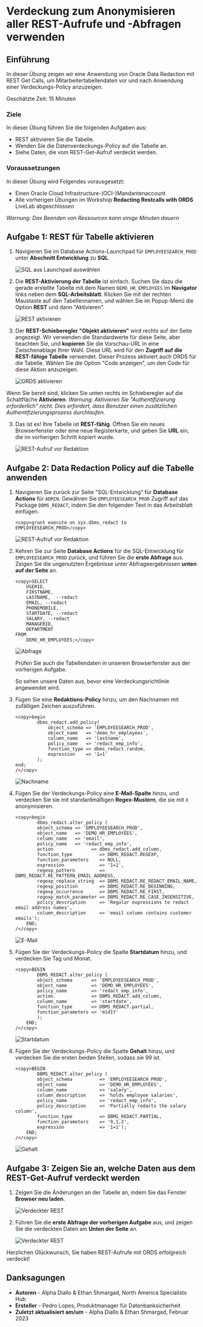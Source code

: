 # Verdeckung zum Anonymisieren aller REST-Aufrufe und -Abfragen verwenden

## Einführung

In dieser Übung zeigen wir eine Anwendung von Oracle Data Redaction mit REST Get Calls, um Mitarbeitertabellendaten vor und nach Anwendung einer Verdeckungs-Policy anzuzeigen.

Geschätzte Zeit: 15 Minuten

### Ziele

In dieser Übung führen Sie die folgenden Aufgaben aus:

*   REST aktivieren Sie die Tabelle.
*   Wenden Sie die Datenverdeckungs-Policy auf die Tabelle an.
*   Siehe Daten, die vom REST-Get-Aufruf verdeckt werden.

### Voraussetzungen

In dieser Übung wird Folgendes vorausgesetzt:

*   Einen Oracle Cloud Infrastructure-(OCI-)Mandantenaccount
*   Alle vorherigen Übungen im Workshop **Redacting Restcalls with ORDS** LiveLab abgeschlossen

_Warnung: Das Beenden von Ressourcen kann einige Minuten dauern_

## Aufgabe 1: REST für Tabelle aktivieren

1.  Navigieren Sie im Database Actions-Launchpad für `EMPLOYEESEARCH_PROD` unter **Abschnitt Entwicklung** zu **SQL**.
    
    ![SQL aus Launchpad auswählen](images/launchpad-sql.png)
    
2.  Die **REST-Aktivierung der Tabelle** ist einfach. Suchen Sie dazu die gerade erstellte Tabelle mit dem Namen `DEMO_HR_EMPLOYEES` im **Navigator** links neben dem **SQL-Arbeitsblatt**. Klicken Sie mit der rechten Maustaste auf den Tabellennamen, und wählen Sie im Popup-Menü die Option **REST** und dann "Aktivieren".
    
    ![REST aktivieren](images/enable-rest.png)
    
3.  Der **REST-Schieberegler "Objekt aktivieren"** wird rechts auf der Seite angezeigt. Wir verwenden die Standardwerte für diese Seite, aber beachten Sie, und **kopieren** Sie die Vorschau-URL in eine Zwischenablage Ihrer Wahl. Diese URL wird für den **Zugriff auf die REST-fähige Tabelle** verwendet. Dieser Prozess aktiviert auch ORDS für die Tabelle. Wählen Sie die Option "Code anzeigen", um den Code für diese Aktion anzuzeigen.
    
    ![ORDS aktivieren](images/rest-ords.png)
    

Wenn Sie bereit sind, klicken Sie unten rechts im Schieberegler auf die Schaltfläche **Aktivieren**. _Warnung: Aktivieren Sie "Authentifizierung erforderlich" nicht. Dies erfordert, dass Benutzer einen zusätzlichen Authentifizierungsprozess durchlaufen._

3.  Das ist es! Ihre Tabelle ist **REST-fähig**. Öffnen Sie ein neues Browserfenster oder eine neue Registerkarte, und geben Sie **URL** ein, die im vorherigen Schritt kopiert wurde.
    
    ![REST-Aufruf vor Redaktion](images/pre-redaction-rest.png)
    

## Aufgabe 2: Data Redaction Policy auf die Tabelle anwenden

1.  Navigieren Sie zurück zur Seite "SQL-Entwicklung" für **Database Actions** für `ADMIN`. Gewähren Sie `EMPLOYEESEARCH_PROD` Zugriff auf das Package `DBMS_REDACT`, indem Sie den folgenden Text in das Arbeitsblatt einfügen.
    
        <copy>grant execute on sys.dbms_redact to EMPLOYEESEARCH_PROD</copy>   
        
    
    ![REST-Aufruf vor Redaktion](images/grant-red.png)
    
2.  Kehren Sie zur Seite **Database Actions** für die SQL-Entwicklung für `EMPLOYEESEARCH_PROD` zurück, und führen Sie die **erste Abfrage** aus. Zeigen Sie die ungenutzten Ergebnisse unter Abfrageergebnissen **unten auf der Seite** an.
    
        <copy>SELECT
            USERID,
            FIRSTNAME,   
            LASTNAME,  --redact
            EMAIL, --redact
            PHONEMOBILE,
            STARTDATE, --redact
            SALARY, --redact
            MANAGERID,
            DEPARTMENT
        FROM
            DEMO_HR_EMPLOYEES;</copy>   
        
    
    ![Abfrage](images/qry.png)
    
    Prüfen Sie auch die Tabellendaten in unserem Browserfenster aus der vorherigen Aufgabe.
    
    So sehen unsere Daten aus, bevor eine Verdeckungsrichtlinie angewendet wird.
    
3.  Fügen Sie eine **Redaktions-Policy** hinzu, um den Nachnamen mit zufälligen Zeichen auszuführen.
    
        <copy>begin
                dbms_redact.add_policy(
                    object_schema => 'EMPLOYEESEARCH_PROD',
                    object_name   => 'demo_hr_employees',
                    column_name   => 'lastname',
                    policy_name   => 'redact_emp_info',
                    function_type => dbms_redact.random,
                    expression    => '1=1'
                );
        end;
        /</copy>   
        
    
    ![Nachname](images/last-name.png)
    
4.  Fügen Sie der Verdeckungs-Policy eine **E-Mail-Spalte** hinzu, und verdecken Sie sie mit standardmäßigen **Regex-Mustern**, die sie mit `X` anonymisieren.
    
        <copy>begin
                dbms_redact.alter_policy (
                object_schema => 'EMPLOYEESEARCH_PROD',
                object_name   => 'DEMO_HR_EMPLOYEES',
                column_name   => 'email',
                policy_name   => 'redact_emp_info',
                action              => dbms_redact.add_column,
                function_type          => DBMS_REDACT.REGEXP,
                function_parameters    => NULL,
                expression             => '1=1',
                regexp_pattern         => DBMS_REDACT.RE_PATTERN_EMAIL_ADDRESS,
                regexp_replace_string  => DBMS_REDACT.RE_REDACT_EMAIL_NAME,
                regexp_position        => DBMS_REDACT.RE_BEGINNING,
                regexp_occurrence      => DBMS_REDACT.RE_FIRST,
                regexp_match_parameter => DBMS_REDACT.RE_CASE_INSENSITIVE,
                policy_description     => 'Regular expressions to redact email address names',
                column_description     => 'email column contains customer emails');
            END;
        /</copy>   
        
    
    ![E-Mail](images/email.png)
    
5.  Fügen Sie der Verdeckungs-Policy die Spalte **Startdatum** hinzu, und verdecken Sie Tag und Monat.
    
        <copy>BEGIN
                DBMS_REDACT.alter_policy (
                object_schema       => 'EMPLOYEESEARCH_PROD',
                object_name         => 'DEMO_HR_EMPLOYEES',
                policy_name         => 'redact_emp_info',
                action              => DBMS_REDACT.add_column,
                column_name         => 'startdate',
                function_type       => DBMS_REDACT.partial,
                function_parameters => 'm1d1Y'
                );
            END;
        /</copy>   
        
    
    ![Startdatum](images/start-date.png)
    
6.  Fügen Sie der Verdeckungs-Policy die Spalte **Gehalt** hinzu, und verdecken Sie die ersten beiden Stellen, sodass sie 99 ist.
    
        <copy>BEGIN
                DBMS_REDACT.alter_policy (
                object_schema          => 'EMPLOYEESEARCH_PROD', 
                object_name            => 'DEMO_HR_EMPLOYEES', 
                column_name            => 'salary',
                column_description     => 'holds employee salaries',
                policy_name            => 'redact_emp_info', 
                policy_description     => 'Partially redacts the salary column',
                function_type          => DBMS_REDACT.PARTIAL,
                function_parameters    => '9,1,2',
                expression             => '1=1');
            END;
        /</copy>   
        
    
    ![Gehalt](images/salary.png)
    

## Aufgabe 3: Zeigen Sie an, welche Daten aus dem REST-Get-Aufruf verdeckt werden

1.  Zeigen Sie die Änderungen an der Tabelle an, indem Sie das Fenster **Browser neu laden**.
    
    ![Verdeckter REST](images/redacted-call.png)
    
2.  Führen Sie die **erste Abfrage der vorherigen Aufgabe** aus, und zeigen Sie die verdeckten Daten am **Unten der Seite** an.
    
    ![Verdeckter REST](images/redacted-qry.png)
    

Herzlichen Glückwunsch, Sie haben REST-Aufrufe mit ORDS erfolgreich verdeckt!

## Danksagungen

*   **Autoren** - Alpha Diallo & Ethan Shmargad, North America Specialists Hub
*   **Ersteller** - Pedro Lopes, Produktmanager für Datenbanksicherheit
*   **Zuletzt aktualisiert am/um** - Alpha Diallo & Ethan Shmargad, Februar 2023